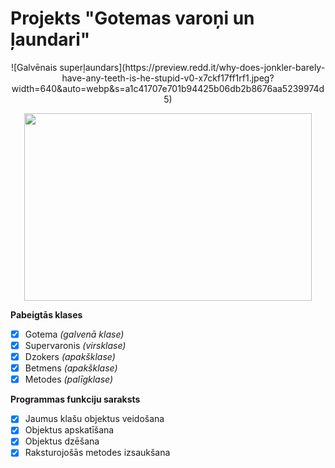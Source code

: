 # Projekts "Gotemas varoņi un ļaundari"

<p align="center">
![Galvēnais superļaundars](https://preview.redd.it/why-does-jonkler-barely-have-any-teeth-is-he-stupid-v0-x7ckf17ff1rf1.jpeg?width=640&auto=webp&s=a1c41707e701b94425b06db2b8676aa5239974d5)
  </p>

<p align="center">
  <img width="460" height="300" src="[https://picsum.photos/460/300](https://preview.redd.it/why-does-jonkler-barely-have-any-teeth-is-he-stupid-v0-x7ckf17ff1rf1.jpeg?width=640&auto=webp&s=a1c41707e701b94425b06db2b8676aa5239974d5)">
</p>

**Pabeigtās klases**
- [x] Gotema _(galvenā klase)_
- [x] Supervaronis _(virsklase)_
- [x] Dzokers _(apakšklase)_
- [x] Betmens _(apakšklase)_
- [x] Metodes _(palīgklase)_

**Programmas funkciju saraksts**
- [x] Jaumus klašu objektus veidošana
- [x] Objektus apskatīšana
- [x] Objektus dzēšana
- [x] Raksturojošās metodes izsaukšana
